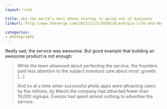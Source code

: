 ```yaml
---
layout: link

title: why the world's best photo startup is going out of business
linkurl: http://www.theverge.com/2013/11/5/5039216/everpix-life-and-death-inside-the-worlds-best-photo-startup

categories:
- photography
---
```


Really sad, the service was awesome. But good example that building an awesome product is not enough:

> While the team obsessed about perfecting the service, the founders paid less attention to the subject investors care about most: growth. [...]
> 
> And so at a time when successful photo apps were attracting users by the millions, by March the company had attracted fewer than 19,000 signups. Everpix had spent almost nothing to advertise the service.